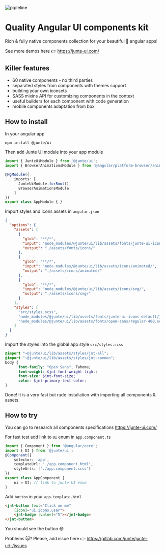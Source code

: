 ![pipleline](https://gitlab.com/junte/junte-ui/badges/master/pipeline.svg)
# Quality Angular UI components kit
Rich & fully native components collection for your beautiful 🤩 angular apps! 

See more demos here 👉 https://junte-ui.com/

## Killer features
* 60 native components - no third parties
* separated styles from components with themes support
* building your own iconsets
* SASS mixins API for customizing components in the context
* useful builders for each component with code generation
* mobile components adaptation from box

## How to install
In your angular app
```bash
npm install @junte/ui
```
Then add Junte UI module into your app module
```typescript
import { JunteUiModule } from '@junte/ui';
import { BrowserAnimationsModule } from '@angular/platform-browser/animations';

@NgModule({
    imports: [
      JunteUiModule.forRoot(), 
      BrowserAnimationsModule
    ]
})
export class AppModule { }
```
Import styles and icons assets in `angular.json`
```json
{
  "options": {
    "assets": [
      {
        "glob": "**/*",
        "input": "node_modules/@junte/ui/lib/assets/fonts/junte-ui-icons-default/",
        "output": "./assets/fonts/icons/"
      },
      {
        "glob": "**/*",
        "input": "node_modules/@junte/ui/lib/assets/icons/animated/",
        "output": "./assets/icons/animated/"
      },
      {
        "glob": "**/*",
        "input": "node_modules/@junte/ui/lib/assets/icons/svg/",
        "output": "./assets/icons/svg/"
      }
    ],
    "styles": [
      "src/styles.scss",
      "node_modules/@junte/ui/lib/assets/fonts/junte-ui-icons-default/junte-ui-icons-default-font.scss",
      "node_modules/@junte/ui/lib/assets/fonts/open-sans/regular-400.scss"
    ]
  }
}
```

Import the styles into the global app style `src/styles.scss`
```scss
@import "~@junte/ui/lib/assets/styles/jnt-all";
@import "~@junte/ui/lib/assets/styles/jnt-common";
body {
      font-family: "Open Sans", Tahoma;
      font-weight: $jnt-font-weight-light;
      font-size: $jnt-font-size;
      color: $jnt-primary-text-color;
}
```
Done! It is a very fast but rude installation with importing all components & assets.

## How to try
You can go to research all components specifications https://junte-ui.com/

For fast test add link to `UI` enum in `app.component.ts`
```typescript
import { Component } from '@angular/core';
import { UI } from '@junte/ui';
@Component({
    selector: 'app',
    templateUrl: './app.component.html',
    styleUrls: ['./app.component.scss']
})
export class AppComponent {
    ui = UI; // link to junte UI enum
}
```

Add `button` in your `app.template.html`

```html
<jnt-button text="Click on me"
    [icon]="ui.icons.user">
    <jnt-badge [value]="5"></jnt-badge>
</jnt-button>
```

You should see the button 😎

Problems 🙀? Please, add issue here 👉 https://gitlab.com/junte/junte-ui/-/issues
